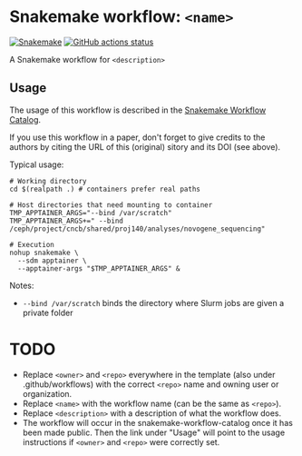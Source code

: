 # Snakemake workflow: `<name>`

[![Snakemake](https://img.shields.io/badge/snakemake-≥6.3.0-brightgreen.svg)](https://snakemake.github.io)
[![GitHub actions status](https://github.com/<owner>/<repo>/workflows/Tests/badge.svg?branch=main)](https://github.com/<owner>/<repo>/actions?query=branch%3Amain+workflow%3ATests)


A Snakemake workflow for `<description>`


## Usage

The usage of this workflow is described in the [Snakemake Workflow Catalog](https://snakemake.github.io/snakemake-workflow-catalog/?usage=<owner>%2F<repo>).

If you use this workflow in a paper, don't forget to give credits to the authors by citing the URL of this (original) <repo>sitory and its DOI (see above).

Typical usage:

```
# Working directory
cd $(realpath .) # containers prefer real paths

# Host directories that need mounting to container
TMP_APPTAINER_ARGS="--bind /var/scratch"
TMP_APPTAINER_ARGS+=" --bind /ceph/project/cncb/shared/proj140/analyses/novogene_sequencing"

# Execution
nohup snakemake \
  --sdm apptainer \
  --apptainer-args "$TMP_APPTAINER_ARGS" &
```

Notes:

- `--bind /var/scratch` binds the directory where Slurm jobs are given a private folder

# TODO

* Replace `<owner>` and `<repo>` everywhere in the template (also under .github/workflows) with the correct `<repo>` name and owning user or organization.
* Replace `<name>` with the workflow name (can be the same as `<repo>`).
* Replace `<description>` with a description of what the workflow does.
* The workflow will occur in the snakemake-workflow-catalog once it has been made public. Then the link under "Usage" will point to the usage instructions if `<owner>` and `<repo>` were correctly set.
